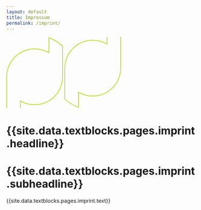 ```yaml
---
layout: default
title: Impressum
permalink: /imprint/
---
```


<div class="px-4 pt-24 md:pt-32 pb-32">
  <div class="max-w-7xl mx-auto bg-green-50 rounded-3xl py-32 px-4 relative overflow-hidden reveal">
      <svg class="absolute -bottom-24 md:bottom-0 left-0 md:left-12" width="150" height="188" viewBox="0 0 150 188" fill="none" xmlns="http://www.w3.org/2000/svg">
            <mask id="path-1-inside-1_2485_899" fill="white">
            <path d="M111.842 0C126.096 4.98899 139.035 12.7732 150 22.6963V105.262C150 146.709 116.447 180.261 75.0547 180.261C61.6389 180.261 49.0514 176.744 38.1582 170.585V210.306C23.9039 205.317 10.9649 197.532 0 187.608V105.043C0.000208632 63.5962 33.553 30.0439 74.9453 30.0439C88.3608 30.044 100.949 33.5603 111.842 39.7188V0Z"/>
            </mask>
            <path d="M111.842 0L112.502 -1.88772L109.842 -2.81896V0H111.842ZM150 22.6963H152V21.8089L151.342 21.2134L150 22.6963ZM150 105.262H152H150ZM75.0547 180.261V182.261V180.261ZM38.1582 170.585L39.1425 168.844L36.1582 167.157V170.585H38.1582ZM38.1582 210.306L37.4975 212.193L40.1582 213.125V210.306H38.1582ZM0 187.608H-2V188.496L-1.34201 189.091L0 187.608ZM0 105.043L-2 105.043V105.043H0ZM74.9453 30.0439L74.9453 28.0439H74.9453V30.0439ZM111.842 39.7188L110.857 41.4598L113.842 43.147V39.7188H111.842ZM111.842 0L111.181 1.88772C125.179 6.78701 137.887 14.4319 148.658 24.1792L150 22.6963L151.342 21.2134C140.183 11.1144 127.013 3.19096 112.502 -1.88772L111.842 0ZM150 22.6963H148V105.262H150H152V22.6963H150ZM150 105.262H148C148 145.605 115.342 178.261 75.0547 178.261V180.261V182.261C117.553 182.261 152 147.812 152 105.262H150ZM75.0547 180.261V178.261C61.9928 178.261 49.7434 174.837 39.1425 168.844L38.1582 170.585L37.1739 172.326C48.3595 178.65 61.285 182.261 75.0547 182.261V180.261ZM38.1582 170.585H36.1582V210.306H38.1582H40.1582V170.585H38.1582ZM38.1582 210.306L38.8189 208.418C24.8209 203.519 12.1126 195.873 1.34201 186.126L0 187.608L-1.34201 189.091C9.81711 199.19 22.9868 207.115 37.4975 212.193L38.1582 210.306ZM0 187.608H2V105.043H0H-2V187.608H0ZM0 105.043L2 105.043C2.0002 64.6998 34.6585 32.0439 74.9453 32.0439V30.0439V28.0439C32.4475 28.0439 -1.99979 62.4926 -2 105.043L0 105.043ZM74.9453 30.0439L74.9453 32.0439C88.007 32.044 100.257 35.4667 110.857 41.4598L111.842 39.7188L112.826 37.9777C101.641 31.6539 88.7146 28.044 74.9453 28.0439L74.9453 30.0439ZM111.842 39.7188H113.842V0H111.842H109.842V39.7188H111.842Z" fill="#B8DE31" mask="url(#path-1-inside-1_2485_899)"/>
        </svg>
        <svg class="absolute -top-24 md:top-0 right-0 md:right-12" width="150" height="189" viewBox="0 0 150 189" fill="none" xmlns="http://www.w3.org/2000/svg">
            <mask id="path-1-inside-1_2485_896" fill="white">
            <path d="M111.842 -22C126.096 -17.011 139.035 -9.22683 150 0.696289V83.2617C150 124.709 116.447 158.261 75.0547 158.261C61.6389 158.261 49.0514 154.744 38.1582 148.585V188.306C23.9039 183.317 10.9649 175.532 0 165.608V83.043C0.000208632 41.5962 33.553 8.04395 74.9453 8.04395C88.3608 8.04401 100.949 11.5603 111.842 17.7188V-22Z"/>
            </mask>
            <path d="M111.842 -22L112.502 -23.8877L109.842 -24.819V-22H111.842ZM150 0.696289H152V-0.191139L151.342 -0.786612L150 0.696289ZM150 83.2617H152H150ZM75.0547 158.261V160.261V158.261ZM38.1582 148.585L39.1425 146.844L36.1582 145.157V148.585H38.1582ZM38.1582 188.306L37.4975 190.193L40.1582 191.125V188.306H38.1582ZM0 165.608H-2V166.496L-1.34201 167.091L0 165.608ZM0 83.043L-2 83.043V83.043H0ZM74.9453 8.04395L74.9453 6.04395H74.9453V8.04395ZM111.842 17.7188L110.857 19.4598L113.842 21.147V17.7188H111.842ZM111.842 -22L111.181 -20.1123C125.179 -15.213 137.887 -7.56808 148.658 2.17919L150 0.696289L151.342 -0.786612C140.183 -10.8856 127.013 -18.809 112.502 -23.8877L111.842 -22ZM150 0.696289H148V83.2617H150H152V0.696289H150ZM150 83.2617H148C148 123.605 115.342 156.261 75.0547 156.261V158.261V160.261C117.553 160.261 152 125.812 152 83.2617H150ZM75.0547 158.261V156.261C61.9928 156.261 49.7434 152.837 39.1425 146.844L38.1582 148.585L37.1739 150.326C48.3595 156.65 61.285 160.261 75.0547 160.261V158.261ZM38.1582 148.585H36.1582V188.306H38.1582H40.1582V148.585H38.1582ZM38.1582 188.306L38.8189 186.418C24.8209 181.519 12.1126 173.873 1.34201 164.126L0 165.608L-1.34201 167.091C9.81711 177.19 22.9868 185.115 37.4975 190.193L38.1582 188.306ZM0 165.608H2V83.043H0H-2V165.608H0ZM0 83.043L2 83.043C2.0002 42.6998 34.6585 10.0439 74.9453 10.0439V8.04395V6.04395C32.4475 6.04395 -1.99979 40.4926 -2 83.043L0 83.043ZM74.9453 8.04395L74.9453 10.0439C88.007 10.044 100.257 13.4667 110.857 19.4598L111.842 17.7188L112.826 15.9777C101.641 9.65392 88.7146 6.04401 74.9453 6.04395L74.9453 8.04395ZM111.842 17.7188H113.842V-22H111.842H109.842V17.7188H111.842Z" fill="#B8DE31" mask="url(#path-1-inside-1_2485_896)"/>
        </svg>
    <div class="max-w-md mx-auto text-center">
      <h1 class="text-5xl md:text-7xl font-bold font-display mb-4">
        {{site.data.textblocks.pages.imprint.headline}}
      </h1>
      <h1 class="text-3xl font-semibold font-display">
        {{site.data.textblocks.pages.imprint.subheadline}}
      </h1>
      <p>
        {{site.data.textblocks.pages.imprint.text}}
      </p>
    </div>
  </div>
</div>